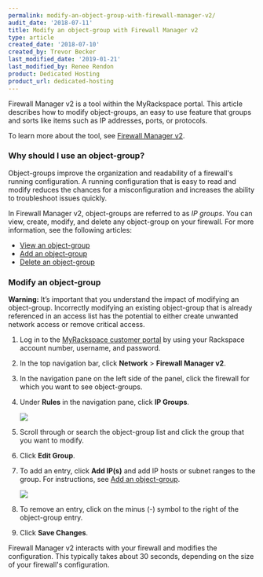 ```yaml
---
permalink: modify-an-object-group-with-firewall-manager-v2/
audit_date: '2018-07-11'
title: Modify an object-group with Firewall Manager v2
type: article
created_date: '2018-07-10'
created_by: Trevor Becker
last_modified_date: '2019-01-21'
last_modified_by: Renee Rendon
product: Dedicated Hosting
product_url: dedicated-hosting
---
```


Firewall Manager v2 is a tool within the MyRackspace portal. This article describes how to modify object-groups, an easy to use feature that groups and sorts like items such as IP addresses, ports, or protocols.

To learn more about the tool, see [Firewall Manager v2](/how-to/firewall-manager-v2).

### Why should I use an object-group?

Object-groups improve the organization and readability of a firewall's running configuration. A running configuration that is easy to read and modify reduces the chances for a misconfiguration and increases the ability to troubleshoot issues quickly.

In Firewall Manager v2, object-groups are referred to as *IP groups*. You can view, create, modify, and delete any object-group on your firewall. For more information, see the following articles:

- [View an object-group](/how-to/view-an-object-group-with-firewall-manager-v2)
- [Add an object-group](/how-to/create-an-object-group-with-firewall-manager-v2)
- [Delete an object-group](/how-to/delete-an-object-group-with-firewall-manager-v2)

### Modify an object-group

**Warning:** It’s important that you understand the impact of modifying an object-group. Incorrectly modifying an existing object-group that is already referenced in an access list has the potential to either create unwanted network access or remove critical access.

1. Log in to the [MyRackspace customer portal](https://my.rackspace.com/portal/auth/login) by using your Rackspace account number, username, and password.

2. In the top navigation bar, click **Network** > **Firewall Manager v2**.

3. In the navigation pane on the left side of the panel, click the firewall for which you want to see object-groups.

4. Under **Rules** in the navigation pane, click **IP Groups**.

    <img src="{% asset_path dedicated-hosting/firewall-manager-v2-object-groups/ip-groups.png %}" />

5. Scroll through or search the object-group list and click the group that you want to modify.

6. Click **Edit Group**.

7. To add an entry, click **Add IP(s)** and add IP hosts or subnet ranges to the group. For instructions, see [Add an object-group](/how-to/create-an-object-group-with-firewall-manager-v2).

   <img src="{% asset_path dedicated-hosting/firewall-manager-v2-object-groups/modify-object-group.png %}" />

8. To remove an entry, click on the minus (-) symbol to the right of the object-group entry.

9. Click **Save Changes**.

Firewall Manager v2 interacts with your firewall and modifies the configuration. This typically takes about 30 seconds, depending on the size of your firewall's configuration.
